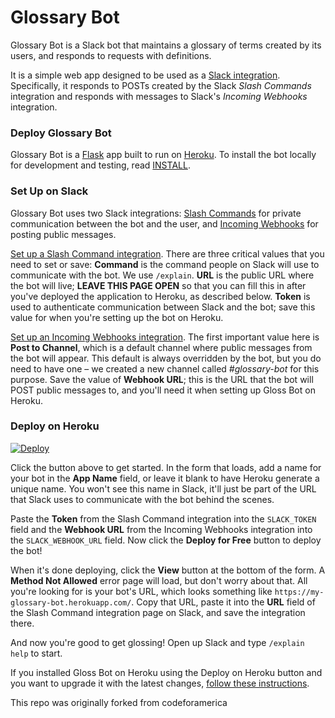 # Glossary Bot

Glossary Bot is a Slack bot that maintains a glossary of terms created by its users, and responds to requests with definitions.

It is a simple web app designed to be used as a [Slack integration](https://slack.com/integrations). Specifically, it responds to POSTs created by the Slack *Slash Commands* integration and responds with messages to Slack's *Incoming Webhooks* integration.

### Deploy Glossary Bot

Glossary Bot is a [Flask](http://flask.pocoo.org/) app built to run on [Heroku](https://heroku.com/). To install the bot locally for development and testing, read [INSTALL](INSTALL.md).

### Set Up on Slack

Glossary Bot uses two Slack integrations: [Slash Commands](https://api.slack.com/slash-commands) for private communication between the bot and the user, and [Incoming Webhooks](https://api.slack.com/incoming-webhooks) for posting public messages.

[Set up a Slash Command integration](https://my.slack.com/services/new/slash-commands). There are three critical values that you need to set or save: **Command** is the command people on Slack will use to communicate with the bot. We use `/explain`. **URL** is the public URL where the bot will live; **LEAVE THIS PAGE OPEN** so that you can fill this in after you've deployed the application to Heroku, as described below. **Token** is used to authenticate communication between Slack and the bot; save this value for when you're setting up the bot on Heroku.

[Set up an Incoming Webhooks integration](https://my.slack.com/services/new/incoming-webhook). The first important value here is **Post to Channel**, which is a default channel where public messages from the bot will appear. This default is always overridden by the bot, but you do need to have one – we created a new channel called *#glossary-bot* for this purpose. Save the value of **Webhook URL**; this is the URL that the bot will POST public messages to, and you'll need it when setting up Gloss Bot on Heroku.

### Deploy on Heroku

[![Deploy](https://www.herokucdn.com/deploy/button.png)](https://heroku.com/deploy)

Click the button above to get started. In the form that loads, add a name for your bot in the **App Name** field, or leave it blank to have Heroku generate a unique name. You won't see this name in Slack, it'll just be part of the URL that Slack uses to communicate with the bot behind the scenes.

Paste the **Token** from the Slash Command integration into the `SLACK_TOKEN` field and the **Webhook URL** from the Incoming Webhooks integration into the `SLACK_WEBHOOK_URL` field. Now click the **Deploy for Free** button to deploy the bot!

When it's done deploying, click the **View** button at the bottom of the form. A **Method Not Allowed** error page will load, but don't worry about that. All you're looking for is your bot's URL, which looks something like `https://my-glossary-bot.herokuapp.com/`. Copy that URL, paste it into the **URL** field of the Slash Command integration page on Slack, and save the integration there.

And now you're good to get glossing! Open up Slack and type `/explain help` to start.

If you installed Gloss Bot on Heroku using the Deploy on Heroku button and you want to upgrade it with the latest changes, [follow these instructions](DEPLOY.md#upgrade-on-heroku).

This repo was originally forked from codeforamerica